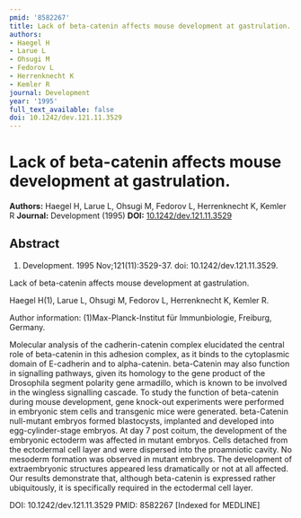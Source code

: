 ```yaml
---
pmid: '8582267'
title: Lack of beta-catenin affects mouse development at gastrulation.
authors:
- Haegel H
- Larue L
- Ohsugi M
- Fedorov L
- Herrenknecht K
- Kemler R
journal: Development
year: '1995'
full_text_available: false
doi: 10.1242/dev.121.11.3529
---
```


# Lack of beta-catenin affects mouse development at gastrulation.
**Authors:** Haegel H, Larue L, Ohsugi M, Fedorov L, Herrenknecht K, Kemler R
**Journal:** Development (1995)
**DOI:** [10.1242/dev.121.11.3529](https://doi.org/10.1242/dev.121.11.3529)

## Abstract

1. Development. 1995 Nov;121(11):3529-37. doi: 10.1242/dev.121.11.3529.

Lack of beta-catenin affects mouse development at gastrulation.

Haegel H(1), Larue L, Ohsugi M, Fedorov L, Herrenknecht K, Kemler R.

Author information:
(1)Max-Planck-Institut für Immunbiologie, Freiburg, Germany.

Molecular analysis of the cadherin-catenin complex elucidated the central role 
of beta-catenin in this adhesion complex, as it binds to the cytoplasmic domain 
of E-cadherin and to alpha-catenin. beta-Catenin may also function in signalling 
pathways, given its homology to the gene product of the Drosophila segment 
polarity gene armadillo, which is known to be involved in the wingless 
signalling cascade. To study the function of beta-catenin during mouse 
development, gene knock-out experiments were performed in embryonic stem cells 
and transgenic mice were generated. beta-Catenin null-mutant embryos formed 
blastocysts, implanted and developed into egg-cylinder-stage embryos. At day 7 
post coitum, the development of the embryonic ectoderm was affected in mutant 
embryos. Cells detached from the ectodermal cell layer and were dispersed into 
the proamniotic cavity. No mesoderm formation was observed in mutant embryos. 
The development of extraembryonic structures appeared less dramatically or not 
at all affected. Our results demonstrate that, although beta-catenin is 
expressed rather ubiquitously, it is specifically required in the ectodermal 
cell layer.

DOI: 10.1242/dev.121.11.3529
PMID: 8582267 [Indexed for MEDLINE]
